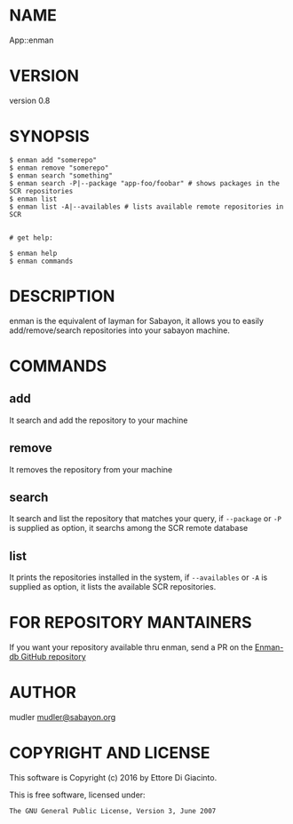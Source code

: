 # NAME

App::enman

# VERSION

version 0.8

# SYNOPSIS

    $ enman add "somerepo"
    $ enman remove "somerepo"
    $ enman search "something"
    $ enman search -P|--package "app-foo/foobar" # shows packages in the SCR repositories
    $ enman list
    $ enman list -A|--availables # lists available remote repositories in SCR


    # get help:

    $ enman help
    $ enman commands

# DESCRIPTION

enman is the equivalent of layman for Sabayon, it allows you to easily add/remove/search repositories into your sabayon machine.

# COMMANDS

## add
It search and add the repository to your machine

## remove
It removes the repository from your machine

## search
It search and list the repository that matches your query, if `--package` or `-P` is supplied as option, it searchs among the SCR remote database

## list
It prints the repositories installed in the system, if `--availables` or `-A` is supplied as option, it lists the available SCR repositories.

# FOR REPOSITORY MANTAINERS
If you want your repository available thru enman, send a PR on the [Enman-db GitHub repository](https://github.com/Sabayon/enman-db)


# AUTHOR

mudler <mudler@sabayon.org>

# COPYRIGHT AND LICENSE

This software is Copyright (c) 2016 by Ettore Di Giacinto.

This is free software, licensed under:

    The GNU General Public License, Version 3, June 2007
